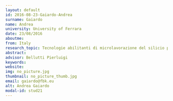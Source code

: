 ```yaml
---
layout: default 
id: 2016-08-23-Gaiardo-Andrea
surname: Gaiardo
name: Andrea
university: University of Ferrara
date: 23/08/2016
aboutme: 
from: Italy
research_topic: Tecnologie abilitanti di microlavorazione del silicio per la sensoristica di gas
abstract: 
advisor: Bellutti Pierluigi
keywords: 
website: 
img: no_picture.jpg
thumbnail: no_picture_thumb.jpg
email: gaiardo@fbk.eu
alt: Andrea Gaiardo
modal-id: stud21
---
```

